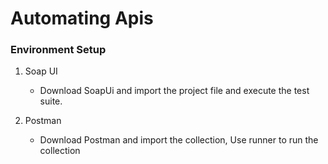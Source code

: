 # Automating Apis

### Environment Setup


1. Soap UI
    * Download SoapUi and import the project file and execute the test suite.

1. Postman
    * Download Postman and import the collection, Use runner to run the collection 
